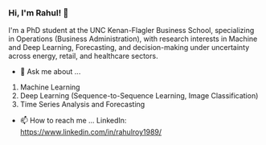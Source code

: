 ### Hi, I'm Rahul! 👋

I'm a PhD student at the UNC Kenan-Flagler Business School, specializing in Operations (Business Administration), with research interests in Machine and Deep Learning, Forecasting, and decision-making under uncertainty across energy, retail, and healthcare sectors.  

- 💬 Ask me about ...
1. Machine Learning
2. Deep Learning (Sequence-to-Sequence Learning, Image Classification)
3. Time Series Analysis and Forecasting

- 📫 How to reach me ...
LinkedIn: https://www.linkedin.com/in/rahulroy1989/

<!--
**rahulroynit/rahulroynit** is a ✨ _special_ ✨ repository because its `README.md` (this file) appears on your GitHub profile.

Here are some ideas to get you started:

- 🔭 I’m currently working on ...
- 🌱 I’m currently learning ...
- 👯 I’m looking to collaborate on ...
- 🤔 I’m looking for help with ...
- 💬 Ask me about ...
- 📫 How to reach me: ...
- 😄 Pronouns: ...
- ⚡ Fun fact: ...
-->
